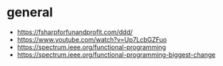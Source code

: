 # general

- https://fsharpforfunandprofit.com/ddd/
- https://www.youtube.com/watch?v=Up7LcbGZFuo
- https://spectrum.ieee.org/functional-programming
- https://spectrum.ieee.org/functional-programming-biggest-change

